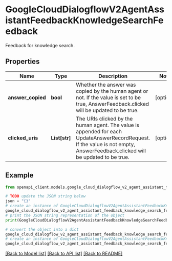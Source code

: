 # GoogleCloudDialogflowV2AgentAssistantFeedbackKnowledgeSearchFeedback

Feedback for knowledge search.

## Properties

Name | Type | Description | Notes
------------ | ------------- | ------------- | -------------
**answer_copied** | **bool** | Whether the answer was copied by the human agent or not. If the value is set to be true, AnswerFeedback.clicked will be updated to be true. | [optional] 
**clicked_uris** | **List[str]** | The URIs clicked by the human agent. The value is appended for each UpdateAnswerRecordRequest. If the value is not empty, AnswerFeedback.clicked will be updated to be true. | [optional] 

## Example

```python
from openapi_client.models.google_cloud_dialogflow_v2_agent_assistant_feedback_knowledge_search_feedback import GoogleCloudDialogflowV2AgentAssistantFeedbackKnowledgeSearchFeedback

# TODO update the JSON string below
json = "{}"
# create an instance of GoogleCloudDialogflowV2AgentAssistantFeedbackKnowledgeSearchFeedback from a JSON string
google_cloud_dialogflow_v2_agent_assistant_feedback_knowledge_search_feedback_instance = GoogleCloudDialogflowV2AgentAssistantFeedbackKnowledgeSearchFeedback.from_json(json)
# print the JSON string representation of the object
print(GoogleCloudDialogflowV2AgentAssistantFeedbackKnowledgeSearchFeedback.to_json())

# convert the object into a dict
google_cloud_dialogflow_v2_agent_assistant_feedback_knowledge_search_feedback_dict = google_cloud_dialogflow_v2_agent_assistant_feedback_knowledge_search_feedback_instance.to_dict()
# create an instance of GoogleCloudDialogflowV2AgentAssistantFeedbackKnowledgeSearchFeedback from a dict
google_cloud_dialogflow_v2_agent_assistant_feedback_knowledge_search_feedback_from_dict = GoogleCloudDialogflowV2AgentAssistantFeedbackKnowledgeSearchFeedback.from_dict(google_cloud_dialogflow_v2_agent_assistant_feedback_knowledge_search_feedback_dict)
```
[[Back to Model list]](../README.md#documentation-for-models) [[Back to API list]](../README.md#documentation-for-api-endpoints) [[Back to README]](../README.md)


